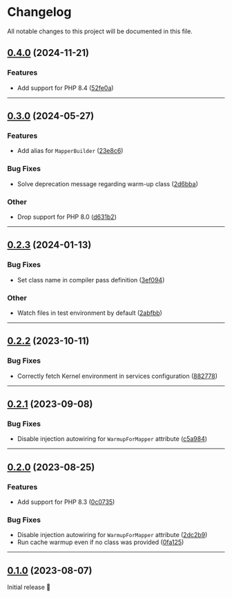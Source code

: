 <!--- BEGIN HEADER -->
# Changelog

All notable changes to this project will be documented in this file.
<!--- END HEADER -->

## [0.4.0](https://github.com/romm/Valinor-Bundle/compare/0.3.0...0.4.0) (2024-11-21)

### Features

* Add support for PHP 8.4 ([52fe0a](https://github.com/CuyZ/Valinor-Bundle/commit/52fe0a5d14d01a556b4bc6bebbe91bb696e4f15b))

---

## [0.3.0](https://github.com/CuyZ/Valinor-Bundle/compare/0.2.3...0.3.0) (2024-05-27)

### Features

* Add alias for `MapperBuilder` ([23e8c6](https://github.com/CuyZ/Valinor-Bundle/commit/23e8c6800867918034bd85a9d901bf6414d2b43e))

### Bug Fixes

* Solve deprecation message regarding warm-up class ([2d6bba](https://github.com/CuyZ/Valinor-Bundle/commit/2d6bba8538dd47bb569b3b5a2dd10c0f363cb2d8))

### Other

* Drop support for PHP 8.0 ([d631b2](https://github.com/CuyZ/Valinor-Bundle/commit/d631b22bca9d9b66076707234b03815436b89eaa))

---

## [0.2.3](https://github.com/CuyZ/Valinor-Bundle/compare/0.2.2...0.2.3) (2024-01-13)

### Bug Fixes

* Set class name in compiler pass definition ([3ef094](https://github.com/CuyZ/Valinor-Bundle/commit/3ef094a975d540b9a038a17a1811a08827c2ad75))

### Other

* Watch files in test environment by default ([2abfbb](https://github.com/CuyZ/Valinor-Bundle/commit/2abfbb0c9c269b3e630c3f217edb89e2ff48b8a3))

---

## [0.2.2](https://github.com/CuyZ/Valinor-Bundle/compare/0.2.1...0.2.2) (2023-10-11)

### Bug Fixes

* Correctly fetch Kernel environment in services configuration ([882778](https://github.com/CuyZ/Valinor-Bundle/commit/882778f3c5d376925794e3e717787daaa0e95872))

---

## [0.2.1](https://github.com/CuyZ/Valinor-Bundle/compare/0.2.0...0.2.1) (2023-09-08)

### Bug Fixes

* Disable injection autowiring for `WarmupForMapper` attribute ([c5a984](https://github.com/CuyZ/Valinor-Bundle/commit/c5a98407b85289b2883edd97e49d8cd869bb2922))

---

## [0.2.0](https://github.com/CuyZ/Valinor-Bundle/compare/0.1.0...v0.2.0) (2023-08-25)

### Features

* Add support for PHP 8.3 ([0c0735](https://github.com/CuyZ/Valinor-Bundle/commit/0c073572cbc05035240ed95e99b653302d284a05))

### Bug Fixes

* Disable injection autowiring for `WarmupForMapper` attribute ([2dc2b9](https://github.com/CuyZ/Valinor-Bundle/commit/2dc2b9301745a2633202779bf66325bd559c895f))
* Run cache warmup even if no class was provided ([0fa125](https://github.com/CuyZ/Valinor-Bundle/commit/0fa125b52512c56ff93ed39191c2446e8e6b6f98))

---

## [0.1.0](https://github.com/CuyZ/Valinor-Bundle/commit/4b2ae168f3b3332043a21c34683fd22bac33803e) (2023-08-07)

Initial release 🎉
